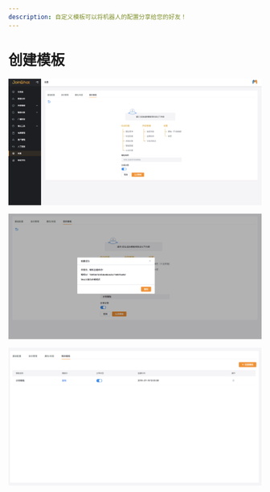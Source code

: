 ```yaml
---
description: 自定义模板可以将机器人的配置分享给您的好友！
---
```


# 创建模板

![&#x521B;&#x5EFA;&#x6A21;&#x677F;](../../.gitbook/assets/image%20%2847%29.png)

![&#x751F;&#x6210;&#x6A21;&#x677F;](../../.gitbook/assets/image%20%2870%29.png)

![&#x6A21;&#x677F;&#x5217;&#x8868;](../../.gitbook/assets/image%20%28142%29.png)

